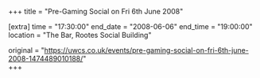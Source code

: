 +++
title = "Pre-Gaming Social on Fri 6th June 2008"

[extra]
time = "17:30:00"
end_date = "2008-06-06"
end_time = "19:00:00"
location = "The Bar, Rootes Social Building"

original = "https://uwcs.co.uk/events/pre-gaming-social-on-fri-6th-june-2008-1474489010188/"    
+++



